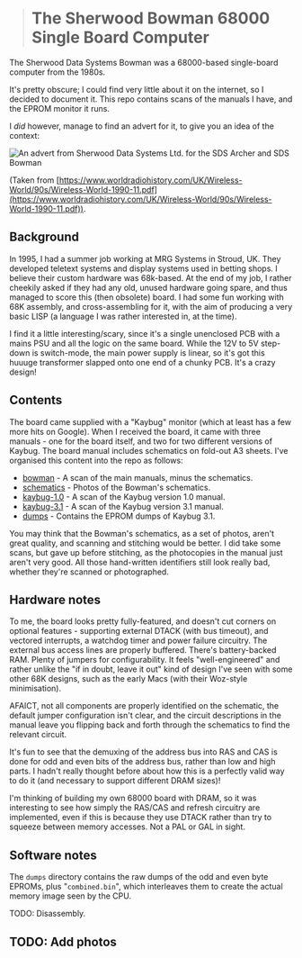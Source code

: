 ># The Sherwood Bowman 68000 Single Board Computer

The Sherwood Data Systems Bowman was a 68000-based single-board
computer from the 1980s.

It's pretty obscure; I could find very little about it on the
internet, so I decided to document it. This repo contains scans of the
manuals I have, and the EPROM monitor it runs.

I *did* however, manage to find an advert for it, to give you an idea
of the context:

![An advert from Sherwood Data Systems Ltd. for the SDS Archer and SDS
Bowman](./advert.png)

(Taken from
[https://www.worldradiohistory.com/UK/Wireless-World/90s/Wireless-World-1990-11.pdf](https://www.worldradiohistory.com/UK/Wireless-World/90s/Wireless-World-1990-11.pdf)).

## Background

In 1995, I had a summer job working at MRG Systems in Stroud, UK. They
developed teletext systems and display systems used in betting
shops. I believe their custom hardware was 68k-based. At the end of my
job, I rather cheekily asked if they had any old, unused hardware
going spare, and thus managed to score this (then obsolete) board. I
had some fun working with 68K assembly, and cross-assembling for it,
with the aim of producing a very basic LISP (a language I was rather
interested in, at the time).

I find it a little interesting/scary, since it's a single unenclosed
PCB with a mains PSU and all the logic on the same board. While the
12V to 5V step-down is switch-mode, the main power supply is linear,
so it's got this huuuge transformer slapped onto one end of a chunky
PCB. It's a crazy design!

## Contents

The board came supplied with a "Kaybug" monitor (which at least has a
few more hits on Google). When I received the board, it came with
three manuals - one for the board itself, and two for two different
versions of Kaybug. The board manual includes schematics on fold-out
A3 sheets. I've organised this content into the repo as follows:

 * [bowman](./bowman) - A scan of the main manuals, minus the
   schematics.
 * [schematics](./schematics) - Photos of the Bowman's schematics.
 * [kaybug-1.0](./kaybug-1.0) - A scan of the Kaybug version 1.0
   manual.
 * [kaybug-3.1](./kaybug-3.1) - A scan of the Kaybug version 3.1
   manual.
 * [dumps](./dumps) - Contains the EPROM dumps of Kaybug 3.1.

You may think that the Bowman's schematics, as a set of photos, aren't
great quality, and scanning and stitching would be better. I did take
some scans, but gave up before stitching, as the photocopies in the
manual just aren't very good. All those hand-written identifiers still
look really bad, whether they're scanned or photographed.

## Hardware notes

To me, the board looks pretty fully-featured, and doesn't cut corners
on optional features - supporting external DTACK (with bus timeout),
and vectored interrupts, a watchdog timer and power failure
circuitry. The external bus access lines are properly
buffered. There's battery-backed RAM. Plenty of jumpers for
configurability. It feels "well-engineered" and rather unlike the "if
in doubt, leave it out" kind of design I've seen with some other 68K
designs, such as the early Macs (with their Woz-style minimisation).

AFAICT, not all components are properly identified on the schematic,
the default jumper configuration isn't clear, and the circuit
descriptions in the manual leave you flipping back and forth through
the schematics to find the relevant circuit.

It's fun to see that the demuxing of the address bus into RAS and CAS
is done for odd and even bits of the address bus, rather than low and
high parts. I hadn't really thought before about how this is a
perfectly valid way to do it (and necessary to support different DRAM
sizes)!

I'm thinking of building my own 68000 board with DRAM, so it was
interesting to see how simply the RAS/CAS and refresh circuitry are
implemented, even if this is because they use DTACK rather than try to
squeeze between memory accesses. Not a PAL or GAL in sight.

## Software notes

The `dumps` directory contains the raw dumps of the odd and even byte
EPROMs, plus "`combined.bin`", which interleaves them to create the
actual memory image seen by the CPU.

TODO: Disassembly.

## TODO: Add photos
